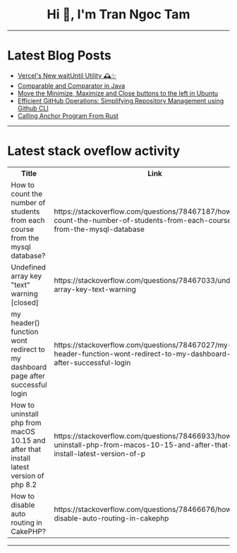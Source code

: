 <h1 align="center">Hi 👋, I'm Tran Ngoc Tam</h1>

---

# Latest Blog Posts 
<!-- BLOG-POST-LIST:START -->
- [Vercel&#39;s New waitUntil Utility 🕰️✨](https://dev.to/mattlewandowski93/vercels-new-waituntil-30g9)
- [Comparable and Comparator in Java](https://dev.to/rajubora/comparable-and-comparator-in-java-inh)
- [Move the Minimize, Maximize and Close buttons to the left in Ubuntu](https://dev.to/khairunnaharnowrin/move-the-minimize-maximize-and-close-buttons-to-the-left-in-ubuntu-p6k)
- [Efficient GitHub Operations: Simplifying Repository Management using Github CLI](https://dev.to/yutee_okon/efficient-github-operations-simplifying-repository-management-using-github-cli-190l)
- [Calling Anchor Program From Rust](https://dev.to/swaroopmaddu/calling-anchor-program-from-rust-1ee2)
<!-- BLOG-POST-LIST:END -->

---

# Latest stack oveflow activity
<table>
  <tr><th>Title</th><th>Link</th></tr>
  <!-- STACKOVERFLOW:START --><tr><td>How to count the number of students from each course from the mysql database?</td><td>https://stackoverflow.com/questions/78467187/how-to-count-the-number-of-students-from-each-course-from-the-mysql-database</td></tr><tr><td>Undefined array key &quot;text&quot; warning [closed]</td><td>https://stackoverflow.com/questions/78467033/undefined-array-key-text-warning</td></tr><tr><td>my header&lpar;&rpar; function wont redirect to my dashboard page after successful login</td><td>https://stackoverflow.com/questions/78467027/my-header-function-wont-redirect-to-my-dashboard-page-after-successful-login</td></tr><tr><td>How to uninstall php from macOS 10.15 and after that install latest version of php 8.2</td><td>https://stackoverflow.com/questions/78466933/how-to-uninstall-php-from-macos-10-15-and-after-that-install-latest-version-of-p</td></tr><tr><td>How to disable auto routing in CakePHP?</td><td>https://stackoverflow.com/questions/78466676/how-to-disable-auto-routing-in-cakephp</td></tr><!-- STACKOVERFLOW:END -->
</table>

---


